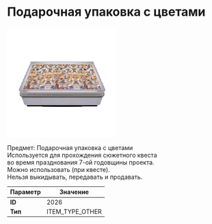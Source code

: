 # Подарочная упаковка с цветами

![Item Image](../img/2026.webp?raw=true)

Предмет: Подарочная упаковка с цветами<br>Используется для прохождения сюжетного квеста <br>во время празднования 7-ой годовщины проекта.<br>Можно использовать (при квесте).<br>Нельзя выкидывать, передавать и продавать.


| Параметр | Значение |
|----------|----------|
| **ID** | 2026 |
| **Тип** | ITEM_TYPE_OTHER |

